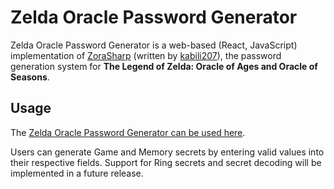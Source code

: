 # Zelda Oracle Password Generator

Zelda Oracle Password Generator is a web-based (React, JavaScript) implementation of [ZoraSharp](https://github.com/kabili207/zora-sharp) (written by [kabili207](https://github.com/kabili207/zora-sharp)), the password generation system for **The Legend of Zelda: Oracle of Ages and Oracle of Seasons**.

## Usage

The [Zelda Oracle Password Generator can be used here](https://jerryto.github.io/Zelda-Oracle-Password-Generator/).

Users can generate Game and Memory secrets by entering valid values into their respective fields. Support for Ring secrets and secret decoding will be implemented in a future release.